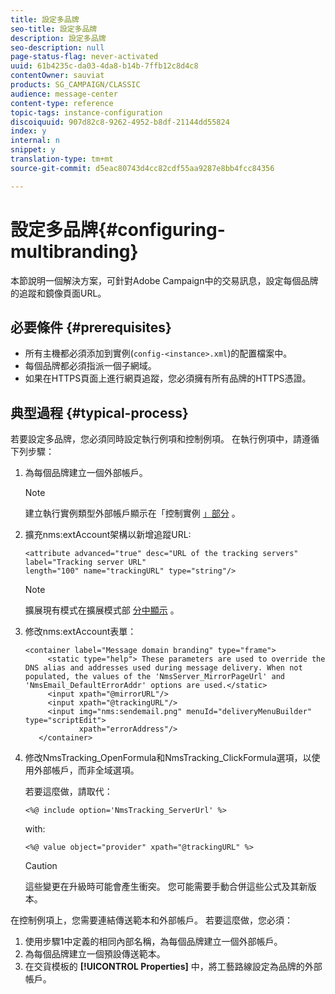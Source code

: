 ```yaml
---
title: 設定多品牌
seo-title: 設定多品牌
description: 設定多品牌
seo-description: null
page-status-flag: never-activated
uuid: 61b4235c-da03-4da8-b14b-7ffb12c8d4c8
contentOwner: sauviat
products: SG_CAMPAIGN/CLASSIC
audience: message-center
content-type: reference
topic-tags: instance-configuration
discoiquuid: 907d82c8-9262-4952-b8df-21144dd55824
index: y
internal: n
snippet: y
translation-type: tm+mt
source-git-commit: d5eac80743d4cc82cdf55aa9287e8bb4fcc84356

---
```



# 設定多品牌{#configuring-multibranding}

本節說明一個解決方案，可針對Adobe Campaign中的交易訊息，設定每個品牌的追蹤和鏡像頁面URL。

## 必要條件 {#prerequisites}

* 所有主機都必須添加到實例(`config-<instance>.xml`)的配置檔案中。
* 每個品牌都必須指派一個子網域。
* 如果在HTTPS頁面上進行網頁追蹤，您必須擁有所有品牌的HTTPS憑證。

## 典型過程 {#typical-process}

若要設定多品牌，您必須同時設定執行例項和控制例項。 在執行例項中，請遵循下列步驟：

1. 為每個品牌建立一個外部帳戶。

   >[!NOTE]
   >
   >建立執行實例類型外部帳戶顯示在「控制實例 [」部分](../../message-center/using/creating-a-shared-connection.md#control-instance) 。

1. 擴充nms:extAccount架構以新增追蹤URL:

   ```
   <attribute advanced="true" desc="URL of the tracking servers" label="Tracking server URL"
   length="100" name="trackingURL" type="string"/>
   ```

   >[!NOTE]
   >
   >擴展現有模式在擴展模式部 [分中顯示](../../configuration/using/extending-a-schema.md) 。

1. 修改nms:extAccount表單：

   ```
   <container label="Message domain branding" type="frame">
        <static type="help"> These parameters are used to override the DNS alias and addresses used during message delivery. When not populated, the values of the 'NmsServer_MirrorPageUrl' and 'NmsEmail_DefaultErrorAddr' options are used.</static>
        <input xpath="@mirrorURL"/>
        <input xpath="@trackingURL"/>
        <input img="nms:sendemail.png" menuId="deliveryMenuBuilder" type="scriptEdit">
               xpath="errorAddress"/>
      </container>
   ```

1. 修改NmsTracking_OpenFormula和NmsTracking_ClickFormula選項，以使用外部帳戶，而非全域選項。

   若要這麼做，請取代：

   ```
   <%@ include option='NmsTracking_ServerUrl' %>
   ```

   with:

   ```
   <%@ value object="provider" xpath="@trackingURL" %>
   ```

   >[!CAUTION]
   >
   >這些變更在升級時可能會產生衝突。 您可能需要手動合併這些公式及其新版本。

在控制例項上，您需要連結傳送範本和外部帳戶。 若要這麼做，您必須：

1. 使用步驟1中定義的相同內部名稱，為每個品牌建立一個外部帳戶。
1. 為每個品牌建立一個預設傳送範本。
1. 在交貨模板的 **[!UICONTROL Properties]** 中，將工藝路線設定為品牌的外部帳戶。

